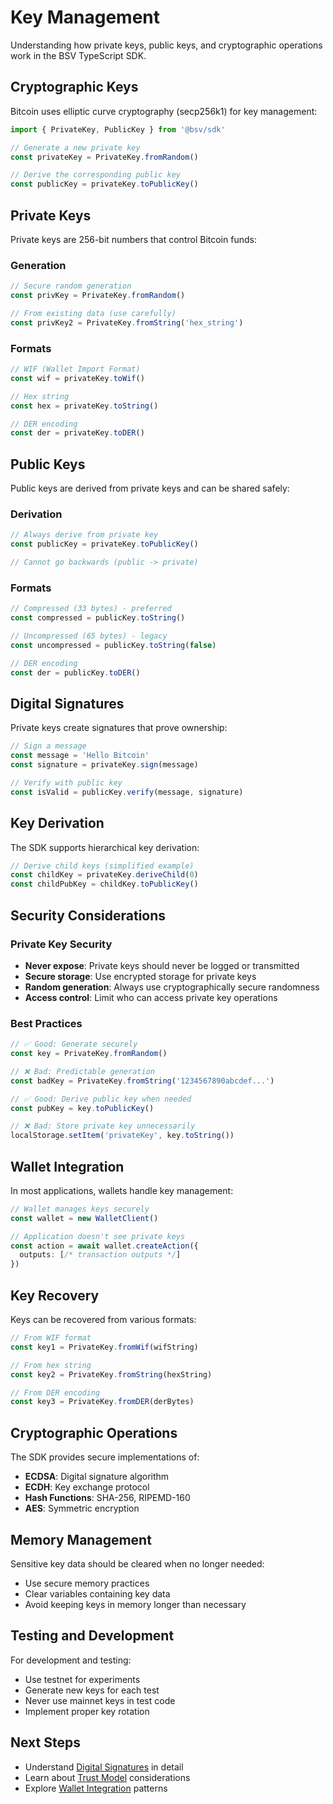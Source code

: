 # Key Management

Understanding how private keys, public keys, and cryptographic operations work in the BSV TypeScript SDK.

## Cryptographic Keys

Bitcoin uses elliptic curve cryptography (secp256k1) for key management:

```typescript
import { PrivateKey, PublicKey } from '@bsv/sdk'

// Generate a new private key
const privateKey = PrivateKey.fromRandom()

// Derive the corresponding public key
const publicKey = privateKey.toPublicKey()
```

## Private Keys

Private keys are 256-bit numbers that control Bitcoin funds:

### Generation
```typescript
// Secure random generation
const privKey = PrivateKey.fromRandom()

// From existing data (use carefully)
const privKey2 = PrivateKey.fromString('hex_string')
```

### Formats
```typescript
// WIF (Wallet Import Format)
const wif = privateKey.toWif()

// Hex string
const hex = privateKey.toString()

// DER encoding
const der = privateKey.toDER()
```

## Public Keys

Public keys are derived from private keys and can be shared safely:

### Derivation
```typescript
// Always derive from private key
const publicKey = privateKey.toPublicKey()

// Cannot go backwards (public -> private)
```

### Formats
```typescript
// Compressed (33 bytes) - preferred
const compressed = publicKey.toString()

// Uncompressed (65 bytes) - legacy
const uncompressed = publicKey.toString(false)

// DER encoding
const der = publicKey.toDER()
```

## Digital Signatures

Private keys create signatures that prove ownership:

```typescript
// Sign a message
const message = 'Hello Bitcoin'
const signature = privateKey.sign(message)

// Verify with public key
const isValid = publicKey.verify(message, signature)
```

## Key Derivation

The SDK supports hierarchical key derivation:

```typescript
// Derive child keys (simplified example)
const childKey = privateKey.deriveChild(0)
const childPubKey = childKey.toPublicKey()
```

## Security Considerations

### Private Key Security
- **Never expose**: Private keys should never be logged or transmitted
- **Secure storage**: Use encrypted storage for private keys
- **Random generation**: Always use cryptographically secure randomness
- **Access control**: Limit who can access private key operations

### Best Practices
```typescript
// ✅ Good: Generate securely
const key = PrivateKey.fromRandom()

// ❌ Bad: Predictable generation
const badKey = PrivateKey.fromString('1234567890abcdef...')

// ✅ Good: Derive public key when needed
const pubKey = key.toPublicKey()

// ❌ Bad: Store private key unnecessarily
localStorage.setItem('privateKey', key.toString())
```

## Wallet Integration

In most applications, wallets handle key management:

```typescript
// Wallet manages keys securely
const wallet = new WalletClient()

// Application doesn't see private keys
const action = await wallet.createAction({
  outputs: [/* transaction outputs */]
})
```

## Key Recovery

Keys can be recovered from various formats:

```typescript
// From WIF format
const key1 = PrivateKey.fromWif(wifString)

// From hex string
const key2 = PrivateKey.fromString(hexString)

// From DER encoding
const key3 = PrivateKey.fromDER(derBytes)
```

## Cryptographic Operations

The SDK provides secure implementations of:
- **ECDSA**: Digital signature algorithm
- **ECDH**: Key exchange protocol
- **Hash Functions**: SHA-256, RIPEMD-160
- **AES**: Symmetric encryption

## Memory Management

Sensitive key data should be cleared when no longer needed:
- Use secure memory practices
- Clear variables containing key data
- Avoid keeping keys in memory longer than necessary

## Testing and Development

For development and testing:
- Use testnet for experiments
- Generate new keys for each test
- Never use mainnet keys in test code
- Implement proper key rotation

## Next Steps

- Understand [Digital Signatures](./signatures.md) in detail
- Learn about [Trust Model](./trust-model.md) considerations
- Explore [Wallet Integration](./wallet-integration.md) patterns
